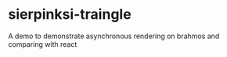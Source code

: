 # sierpinksi-traingle
A demo to demonstrate asynchronous rendering on brahmos and comparing with react
